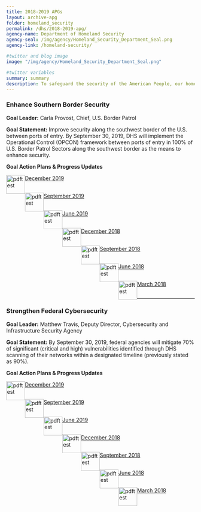 ```yaml
---
title: 2018-2019 APGs
layout: archive-apg
folder: homeland_security
permalink: /dhs/2018-2019-apg/
agency-name: Department of Homeland Security
agency-seal: /img/agency/Homeland_Security_Department_Seal.png
agency-link: /homeland-security/

#twitter and blog image
image: "/img/agency/Homeland_Security_Department_Seal.png"

#twitter variables
summary: summary
description: To safeguard the security of the American People, our homeland, and our values.
---
```


<h3>Enhance Southern Border Security</h3>
<p><b>Goal Leader:</b> Carla Provost, Chief, U.S. Border Patrol</p>
<p><b>Goal Statement:</b> Improve security along the southwest border of the U.S. between ports of entry. By September 30, 2019, DHS will implement the Operational Control (OPCON) framework between ports of entry in 100% of U.S. Border Patrol Sectors along the southwest border as the means to enhance security.</p>

<p><b>Goal Action Plans & Progress Updates</b></p>

<div class="usa-width-one-whole usa-media_block">
<div class= "usa-grid usa-graphic_list-row" style="padding-left:0rem;">

<div class="usa-width-one-half usa-media_block">
  <p style="margin-bottom:30px;"><img src=" {{site.baseurl}}/img/PDF_icon.png" alt="pdftest" style="float:left;width:50px;align:bottom;"><a class="usa-external_link"  href="{{site.baseurl}}/{{page.folder}}/2019_dec_DHS_Enhance_Southern_Border_Security.pdf">December 2019</a></p>
  <p style="margin-bottom:30px;"><img src=" {{site.baseurl}}/img/PDF_icon.png" alt="pdftest" style="float:left;width:50px;align:bottom;"><a class="usa-external_link"  href="{{site.baseurl}}/{{page.folder}}/FY2019_sept_DHS_Enhance_Southern_Border_Security.pdf">September 2019</a></p>
  <p style="margin-bottom:30px;"><img src=" {{site.baseurl}}/img/PDF_icon.png" alt="pdftest" style="float:left;width:50px;align:bottom;"><a class="usa-external_link"  href="{{site.baseurl}}/{{page.folder}}/FY2019_June_DHS_Enhance_Southern_Border_Security.pdf">June 2019</a></p>
</div>

<div class="usa-width-one-half usa-media_block">
  <p style="margin-bottom:30px;"><img src=" {{site.baseurl}}/img/PDF_icon.png" alt="pdftest" style="float:left;width:50px;align:bottom;"><a class="usa-external_link"  href="https://pic.gov/assets/APG/DHS/FY2018_Q4_DHS_Enhance_Southern_Border_Security.pdf">December 2018</a></p>
  <p style="margin-bottom:30px;"><img src=" {{site.baseurl}}/img/PDF_icon.png" alt="pdftest" style="float:left;width:50px;align:bottom;"><a class="usa-external_link"  href="https://pic.gov/assets/APG/DHS/FY2018_Q3_DHS_Enhance_Southern_Border_Security.pdf">September 2018</a></p>
  <p style="margin-bottom:30px;"><img src=" {{site.baseurl}}/img/PDF_icon.png" alt="pdftest" style="float:left;width:50px;align:bottom;"><a class="usa-external_link"  href="https://pic.gov/assets/APG/DHS/FY2018_Q2_DHS_Enhance_Southern_Border_Security.pdf">June 2018</a></p>
  <p style="margin-bottom:30px;"><img src=" {{site.baseurl}}/img/PDF_icon.png" alt="pdftest" style="float:left;width:50px;align:bottom;"><a class="usa-external_link"  href="https://pic.gov/assets/APG/DHS/FY2018_Q1_DHS_Enhance_Southern_Border_Security.pdf">March 2018</a></p>
</div>

</div>
</div>

<hr>

<h3>Strengthen Federal Cybersecurity</h3>
<p><b>Goal Leader:</b> Matthew Travis, Deputy Director, Cybersecurity and Infrastructure Security Agency</p>
<p><b>Goal Statement:</b> By September 30, 2019, federal agencies will mitigate 70% of significant (critical and high) vulnerabilities identified through DHS scanning of their networks within a designated timeline (previously stated as 90%).</p>

<p><b>Goal Action Plans & Progress Updates</b></p>
<div class="usa-width-one-whole usa-media_block">
<div class= "usa-grid usa-graphic_list-row" style="padding-left:0rem;">

<div class="usa-width-one-half usa-media_block">
  <p style="margin-bottom:30px;"><img src=" {{site.baseurl}}/img/PDF_icon.png" alt="pdftest" style="float:left;width:50px;align:bottom;"><a class="usa-external_link"  href="{{site.baseurl}}/{{page.folder}}/2019_dec_DHS_Strengthen_Federal_Cybersecurity.pdf">December 2019</a></p>
  <p style="margin-bottom:30px;"><img src=" {{site.baseurl}}/img/PDF_icon.png" alt="pdftest" style="float:left;width:50px;align:bottom;"><a class="usa-external_link"  href="{{site.baseurl}}/{{page.folder}}/FY2019_sept_DHS_Strengthen_Federal_Cybersecurity.pdf">September 2019</a></p>
  <p style="margin-bottom:30px;"><img src=" {{site.baseurl}}/img/PDF_icon.png" alt="pdftest" style="float:left;width:50px;align:bottom;"><a class="usa-external_link"  href="{{site.baseurl}}/{{page.folder}}/FY2019_June_DHS_Strengthen_Federal_Cybersecurity.pdf">June 2019</a></p>
</div>

<div class="usa-width-one-half usa-media_block">
  <p style="margin-bottom:30px;"><img src=" {{site.baseurl}}/img/PDF_icon.png" alt="pdftest" style="float:left;width:50px;align:bottom;"><a class="usa-external_link"  href="https://pic.gov/assets/APG/DHS/FY2018_Q4_DHS_Strengthen_Federal_Cybersecurity.pdf">December 2018</a></p>
  <p style="margin-bottom:30px;"><img src=" {{site.baseurl}}/img/PDF_icon.png" alt="pdftest" style="float:left;width:50px;align:bottom;"><a class="usa-external_link"  href="https://pic.gov/assets/APG/DHS/FY2018_Q3_DHS_Strengthen_Federal_Cybersecurity.pdf">September 2018</a></p>
  <p style="margin-bottom:30px;"><img src=" {{site.baseurl}}/img/PDF_icon.png" alt="pdftest" style="float:left;width:50px;align:bottom;"><a class="usa-external_link"  href="https://pic.gov/assets/APG/DHS/FY2018_Q2_DHS_Strengthen_Federal_Cybersecurity.pdf">June 2018</a></p>
  <p style="margin-bottom:30px;"><img src=" {{site.baseurl}}/img/PDF_icon.png" alt="pdftest" style="float:left;width:50px;align:bottom;"><a class="usa-external_link"  href="https://pic.gov/assets/APG/DHS/FY2018_Q1_DHS_Strengthen_Federal_Cybersecurity.pdf">March 2018</a></p>
</div>

</div>
</div>
